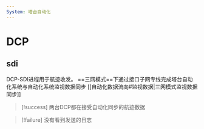 ```yaml
---
System: 塔台自动化
---
```

# DCP
## sdi

DCP-SDI进程用于航迹收发。
	 ==三网模式==下通过接口子网专线完成塔台自动化系统与自动化系统监视数据同步
	 [[自动化数据流向#监视数据|三网模式监视数据同步]]
 >[!success]
 >两台DCP都在接受自动化同步的航迹数据
 
 >[!failure]
 >没有看到发送的日志
 
 


